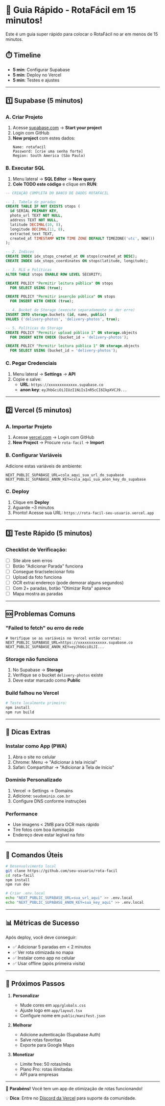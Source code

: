 # 🚀 Guia Rápido - RotaFácil em 15 minutos!

Este é um guia super rápido para colocar o RotaFácil no ar em menos de 15 minutos.

## ⏱️ Timeline
- **5 min**: Configurar Supabase
- **5 min**: Deploy no Vercel
- **5 min**: Testes e ajustes

---

## 1️⃣ Supabase (5 minutos)

### A. Criar Projeto
1. Acesse [supabase.com](https://supabase.com) → **Start your project**
2. Login com GitHub
3. **New project** com estes dados:
   ```
   Name: rotafacil
   Password: [crie uma senha forte]
   Region: South America (São Paulo)
   ```

### B. Executar SQL
1. Menu lateral → **SQL Editor** → **New query**
2. **Cole TODO este código** e clique em **RUN**:

```sql
-- CRIAÇÃO COMPLETA DO BANCO DE DADOS ROTAFÁCIL

-- 1. Tabela de paradas
CREATE TABLE IF NOT EXISTS stops (
  id SERIAL PRIMARY KEY,
  photo_url TEXT NOT NULL,
  address TEXT NOT NULL,
  latitude DECIMAL(10, 8),
  longitude DECIMAL(11, 8),
  extracted_text TEXT,
  created_at TIMESTAMP WITH TIME ZONE DEFAULT TIMEZONE('utc', NOW())
);

-- 2. Índices
CREATE INDEX idx_stops_created_at ON stops(created_at DESC);
CREATE INDEX idx_stops_coordinates ON stops(latitude, longitude);

-- 3. RLS e Políticas
ALTER TABLE stops ENABLE ROW LEVEL SECURITY;

CREATE POLICY "Permitir leitura pública" ON stops
  FOR SELECT USING (true);

CREATE POLICY "Permitir inserção pública" ON stops
  FOR INSERT WITH CHECK (true);

-- 4. Bucket de Storage (execute separadamente se der erro)
INSERT INTO storage.buckets (id, name, public) 
VALUES ('delivery-photos', 'delivery-photos', true);

-- 5. Políticas do Storage
CREATE POLICY "Permitir upload público 1" ON storage.objects
  FOR INSERT WITH CHECK (bucket_id = 'delivery-photos');

CREATE POLICY "Permitir leitura pública 1" ON storage.objects
  FOR SELECT USING (bucket_id = 'delivery-photos');
```

### C. Pegar Credenciais
1. Menu lateral → **Settings** → **API**
2. Copie e salve:
   - **URL**: `https://xxxxxxxxxxxxx.supabase.co`
   - **anon key**: `eyJhbGciOiJIUzI1NiIsInR5cCI6IkpXVCJ9...`

---

## 2️⃣ Vercel (5 minutos)

### A. Importar Projeto
1. Acesse [vercel.com](https://vercel.com) → Login com GitHub
2. **New Project** → Procure `rota-facil` → **Import**

### B. Configurar Variáveis
Adicione estas variáveis de ambiente:

```env
NEXT_PUBLIC_SUPABASE_URL=cola_aqui_sua_url_do_supabase
NEXT_PUBLIC_SUPABASE_ANON_KEY=cola_aqui_sua_anon_key_do_supabase
```

### C. Deploy
1. Clique em **Deploy**
2. Aguarde ~3 minutos
3. Pronto! Acesse sua URL: `https://rota-facil-seu-usuario.vercel.app`

---

## 3️⃣ Teste Rápido (5 minutos)

### Checklist de Verificação:
- [ ] Site abre sem erros
- [ ] Botão "Adicionar Parada" funciona
- [ ] Consegue tirar/selecionar foto
- [ ] Upload da foto funciona
- [ ] OCR extrai endereço (pode demorar alguns segundos)
- [ ] Com 2+ paradas, botão "Otimizar Rota" aparece
- [ ] Mapa mostra as paradas

---

## 🆘 Problemas Comuns

### "Failed to fetch" ou erro de rede
```env
# Verifique se as variáveis no Vercel estão corretas:
NEXT_PUBLIC_SUPABASE_URL=https://xxxxxxxxxxxxx.supabase.co
NEXT_PUBLIC_SUPABASE_ANON_KEY=eyJhbGciOiJI...
```

### Storage não funciona
1. No Supabase → **Storage**
2. Verifique se o bucket `delivery-photos` existe
3. Deve estar marcado como **Public**

### Build falhou no Vercel
```bash
# Teste localmente primeiro:
npm install
npm run build
```

---

## 📱 Dicas Extras

### Instalar como App (PWA)
1. Abra o site no celular
2. Chrome: Menu → "Adicionar à tela inicial"
3. Safari: Compartilhar → "Adicionar à Tela de Início"

### Domínio Personalizado
1. Vercel → Settings → Domains
2. Adicione: `seudominio.com.br`
3. Configure DNS conforme instruções

### Performance
- Use imagens < 2MB para OCR mais rápido
- Tire fotos com boa iluminação
- Endereço deve estar legível na foto

---

## 🎯 Comandos Úteis

```bash
# Desenvolvimento local
git clone https://github.com/seu-usuario/rota-facil
cd rota-facil
npm install
npm run dev

# Criar .env.local
echo "NEXT_PUBLIC_SUPABASE_URL=sua_url_aqui" >> .env.local
echo "NEXT_PUBLIC_SUPABASE_ANON_KEY=sua_key_aqui" >> .env.local
```

---

## 📊 Métricas de Sucesso

Após deploy, você deve conseguir:
- ✅ Adicionar 5 paradas em < 2 minutos
- ✅ Ver rota otimizada no mapa
- ✅ Instalar como app no celular
- ✅ Usar offline (após primeira visita)

---

## 🏁 Próximos Passos

1. **Personalizar**
   - Mude cores em `app/globals.css`
   - Ajuste logo em `app/layout.tsx`
   - Configure nome em `public/manifest.json`

2. **Melhorar**
   - Adicione autenticação (Supabase Auth)
   - Salve rotas favoritas
   - Exporte para Google Maps

3. **Monetizar**
   - Limite free: 50 rotas/mês
   - Plano Pro: rotas ilimitadas
   - API para empresas

---

🎉 **Parabéns!** Você tem um app de otimização de rotas funcionando!

💡 **Dica**: Entre no [Discord da Vercel](https://vercel.com/discord) para suporte da comunidade.